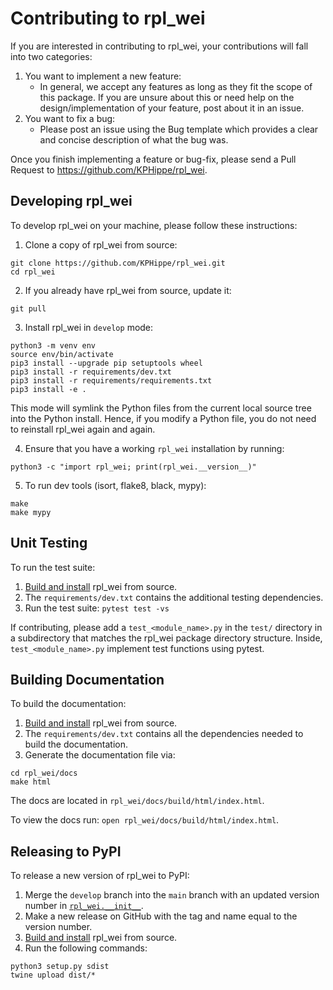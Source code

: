 # Contributing to rpl_wei

If you are interested in contributing to rpl_wei, your contributions will fall into two categories:

1. You want to implement a new feature:
    - In general, we accept any features as long as they fit the scope of this package. If you are unsure about this or need help on the design/implementation of your feature, post about it in an issue.
2. You want to fix a bug:
    - Please post an issue using the Bug template which provides a clear and concise description of what the bug was.

Once you finish implementing a feature or bug-fix, please send a Pull Request to https://github.com/KPHippe/rpl_wei.

## Developing rpl_wei

To develop rpl_wei on your machine, please follow these instructions:

1. Clone a copy of rpl_wei from source:

```
git clone https://github.com/KPHippe/rpl_wei.git
cd rpl_wei
```

2. If you already have rpl_wei from source, update it:

```
git pull
```

3. Install rpl_wei in `develop` mode:

```
python3 -m venv env
source env/bin/activate
pip3 install --upgrade pip setuptools wheel
pip3 install -r requirements/dev.txt
pip3 install -r requirements/requirements.txt
pip3 install -e .
```

This mode will symlink the Python files from the current local source tree into the Python install.
Hence, if you modify a Python file, you do not need to reinstall rpl_wei again and again.

4. Ensure that you have a working `rpl_wei` installation by running:

```
python3 -c "import rpl_wei; print(rpl_wei.__version__)"
```

5. To run dev tools (isort, flake8, black, mypy):

```
make
make mypy
```

## Unit Testing

To run the test suite:

1. [Build and install](#developing-rpl_wei) rpl_wei from source.
2. The `requirements/dev.txt` contains the additional testing dependencies.
3. Run the test suite: `pytest test -vs`

If contributing, please add a `test_<module_name>.py` in the `test/` directory
in a subdirectory that matches the rpl_wei package directory structure. Inside,
`test_<module_name>.py` implement test functions using pytest.

## Building Documentation

To build the documentation:

1. [Build and install](#developing-rpl_wei) rpl_wei from source.
2. The `requirements/dev.txt` contains all the dependencies needed to build the documentation.
3. Generate the documentation file via:
```
cd rpl_wei/docs
make html
```
The docs are located in `rpl_wei/docs/build/html/index.html`.

To view the docs run: `open rpl_wei/docs/build/html/index.html`.

## Releasing to PyPI

To release a new version of rpl_wei to PyPI:

1. Merge the `develop` branch into the `main` branch with an updated version number in [`rpl_wei.__init__`](https://github.com/ramanathanlab/rpl_wei/blob/main/rpl_wei/__init__.py).
2. Make a new release on GitHub with the tag and name equal to the version number.
3. [Build and install](#developing-rpl_wei) rpl_wei from source.
4. Run the following commands:
```
python3 setup.py sdist
twine upload dist/*
```